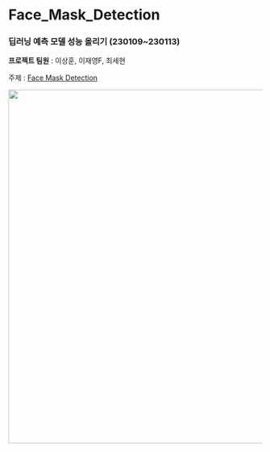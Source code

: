# Face_Mask_Detection
### 딥러닝 예측 모델 성능 올리기 (230109~230113)

**프로젝트 팀원** : 이상훈, 이재영F, 최세현

주제 : [Face Mask Detection](https://www.kaggle.com/datasets/andrewmvd/face-mask-detection?datasetId=667889&sortBy=voteCount
)

<img src="https://user-images.githubusercontent.com/106129152/212220759-cb320896-d81d-4d10-9033-e3df157010d3.png" width="700">
